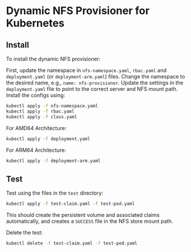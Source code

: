 # Dynamic NFS Provisioner for Kubernetes

## Install

To install the dynamic NFS provisioner:

First, update the namespace in `nfs-namespace.yaml`, `rbac.yaml` and `deployment.yaml` (or `deployment-arm.yaml`) files.
Change the namespace to the desired name, e.g., `name: nfs-provisioner`. Update the settings in the `deployment.yaml` file to point to the correct server and NFS mount path. Install the configs using:

```bash
kubectl apply -f nfs-namespace.yaml
kubectl apply -f rbac.yaml
kubectl apply -f class.yaml
```

For AMD64 Architecture:

```bash
kubectl apply -f deployment.yaml
```

For ARM64 Architecture:
```bash
kubectl apply -f deployment-arm.yaml
```

## Test

Test using the files in the `test` directory:

```bash
kubectl apply -f test-claim.yaml -f test-pod.yaml
```

This should create the persistent volume and associated claims automatically, and creates a `SUCCESS` file in the NFS store mount path.

Delete the test:

```bash
kubectl delete -f test-claim.yaml -f test-pod.yaml
```

